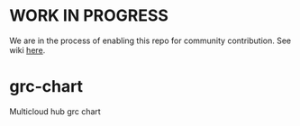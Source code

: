 # WORK IN PROGRESS

We are in the process of enabling this repo for community contribution. See wiki [here](https://open-cluster-management.io/concepts/architecture/).

# grc-chart
Multicloud hub grc chart
